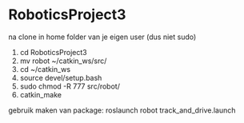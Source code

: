 # RoboticsProject3

na clone in home folder van je eigen user (dus niet sudo)
1. cd RoboticsProject3
2. mv robot ~/catkin_ws/src/
3. cd ~/catkin_ws
4. source devel/setup.bash
5. sudo chmod -R 777 src/robot/
6. catkin_make


gebruik maken van package:
 roslaunch robot track_and_drive.launch
